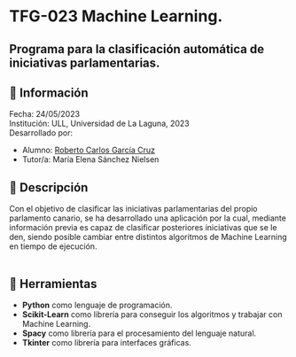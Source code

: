 # TFG-023 Machine Learning.<br>
## Programa para la clasificación automática de iniciativas parlamentarias.<br>
## 📝 Información <br>
Fecha: 24/05/2023 <br>
Institución: ULL, Universidad de La Laguna, 2023 <br>
Desarrollado por: <br>
 - Alumno: [Roberto Carlos García Cruz](https://github.com/robersharkY) <br>
 - Tutor/a: María Elena Sánchez Nielsen <br>

## 📕 Descripción <br>
Con el objetivo de clasificar las iniciativas parlamentarias del propio parlamento canario, se ha desarrollado una aplicación por la cual, mediante información previa es capaz de clasificar posteriores iniciativas que se le den, siendo posible cambiar entre distintos algoritmos de Machine Learning en tiempo de ejecución.<br>
<br>
## 🔩 Herramientas <br>
- <b>Python</b> como lenguaje de programación.<br>
- <b>Scikit-Learn</b> como librería para conseguir los algoritmos y trabajar con Machine Learning.<br>
- <b>Spacy</b> como librería para el procesamiento del lenguaje natural.<br>
- <b>Tkinter</b> como librería para interfaces gráficas.<br>

